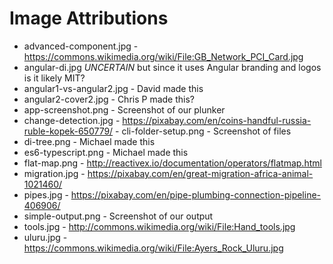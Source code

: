 # Image Attributions

- advanced-component.jpg - https://commons.wikimedia.org/wiki/File:GB_Network_PCI_Card.jpg
- angular-di.jpg *UNCERTAIN* but since it uses Angular branding and logos is it likely MIT?
- angular1-vs-angular2.jpg - David made this
- angular2-cover2.jpg - Chris P made this?
- app-screenshot.png - Screenshot of our plunker
- change-detection.jpg -  https://pixabay.com/en/coins-handful-russia-ruble-kopek-650779/ - cli-folder-setup.png - Screenshot of files
- di-tree.png - Michael made this
- es6-typescript.png - Michael made this
- flat-map.png - http://reactivex.io/documentation/operators/flatmap.html
- migration.jpg - https://pixabay.com/en/great-migration-africa-animal-1021460/
- pipes.jpg - https://pixabay.com/en/pipe-plumbing-connection-pipeline-406906/
- simple-output.png - Screenshot of our output
- tools.jpg - http://commons.wikimedia.org/wiki/File:Hand_tools.jpg
- uluru.jpg - https://commons.wikimedia.org/wiki/File:Ayers_Rock_Uluru.jpg
